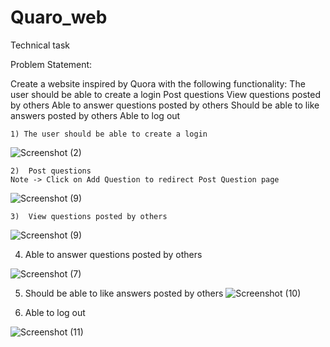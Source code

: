 # Quaro_web
Technical task

Problem Statement:

Create a website inspired by Quora with the following functionality:
    The user should be able to create a login
    Post questions
    View questions posted by others 
    Able to answer questions posted by others
    Should be able to like answers posted by others
    Able to log out

    1) The user should be able to create a login
    
![Screenshot (2)](https://github.com/nikagrawal/Quaro_web/assets/80322770/89edf36f-cd41-4843-b34c-4ba809a70eaa)


    2)  Post questions
    Note -> Click on Add Question to redirect Post Question page


![Screenshot (9)](https://github.com/nikagrawal/Quaro_web/assets/80322770/74e5615b-8a50-48b0-a3b4-294b38345c01)

    
   
    3)  View questions posted by others 
    
    
![Screenshot (9)](https://github.com/nikagrawal/Quaro_web/assets/80322770/63afd1e1-85e8-4d02-ac8f-0e92d6671042)


4) Able to answer questions posted by others

![Screenshot (7)](https://github.com/nikagrawal/Quaro_web/assets/80322770/ade0c2e8-dc6d-4437-bb2f-0b37ec4a268a)

5) Should be able to like answers posted by others
![Screenshot (10)](https://github.com/nikagrawal/Quaro_web/assets/80322770/fb2ffe1c-2bb3-4fdd-93a4-fc8a4ac52595)

   

6)  Able to log out

![Screenshot (11)](https://github.com/nikagrawal/Quaro_web/assets/80322770/8c4baef7-96d3-4979-9224-676f59aac208)
